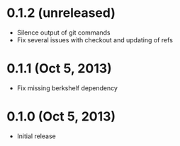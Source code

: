 
# 0.1.2 (unreleased)

* Silence output of git commands
* Fix several issues with checkout and updating of refs

# 0.1.1 (Oct 5, 2013)

* Fix missing berkshelf dependency

# 0.1.0 (Oct 5, 2013)

* Initial release
